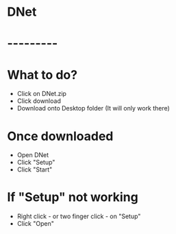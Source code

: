 # DNet
# ---------
# What to do?
- Click on DNet.zip
- Click download
- Download onto Desktop folder (It will only work there)

# Once downloaded
- Open DNet
- Click "Setup"
- Click "Start"

# If "Setup" not working
- Right click - or two finger click - on "Setup"
- Click "Open"
